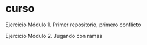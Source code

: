 # curso
Ejercicio Módulo 1. Primer repositorio, primero conflicto

Ejercicio Módulo 2. Jugando con ramas

